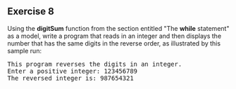 Exercise 8
---------- 

Using the **digitSum** function from the section entitled "The **while** statement" as a model, write a program that reads in an integer and then displays the number that has the same digits in the reverse order, as illustrated by this sample run:

<pre>
This program reverses the digits in an integer.
Enter a positive integer: 123456789
The reversed integer is: 987654321
</pre>